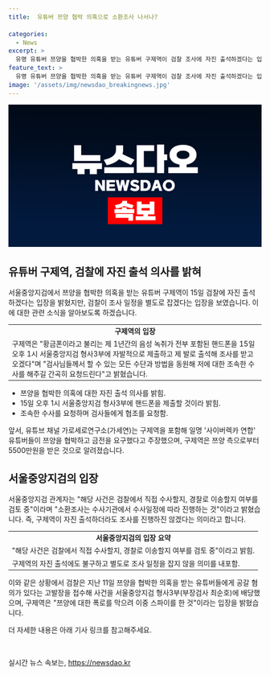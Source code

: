 ```yaml
---
title:  유튜버 쯔양 협박 의혹으로 소환조사 나서나?

categories:
  - News
excerpt: >
  유명 유튜버 쯔양을 협박한 의혹을 받는 유튜버 구제역이 검찰 조사에 자진 출석하겠다는 입장을 밝혔지만, 서울중앙지검은 아직 조사 일정을 잡지 않았다. 구제역은 황금폰 제출하고 자진 출석을 약속하고, 쯔양 측으로부터 5500만원을 받은 사실을 인정했으며 사이버렉카 연합 유튜버들의 과거사를 빌미로 쯔양을 협박한 것으로 주장하고 있다.
feature_text: >
  유명 유튜버 쯔양을 협박한 의혹을 받는 유튜버 구제역이 검찰 조사에 자진 출석하겠다는 입장을 밝혔지만, 서울중앙지검은 아직 조사 일정을 잡지 않았다. 구제역은 황금폰 제출하고 자진 출석을 약속하고, 쯔양 측으로부터 5500만원을 받은 사실을 인정했으며 사이버렉카 연합 유튜버들의 과거사를 빌미로 쯔양을 협박한 것으로 주장하고 있다.
image: '/assets/img/newsdao_breakingnews.jpg'
---
```


<p><img src="/assets/img/newsdao_breakingnews.jpg" alt="flaretime 속보" /></p>

<h2 data-ke-size="size26">유튜버 구제역, 검찰에 자진 출석 의사를 밝혀</h2>

<p data-ke-size="size16">서울중앙지검에서 쯔양을 협박한 의혹을 받는 유튜버 구제역이 15일 검찰에 자진 출석하겠다는 입장을 밝혔지만, 검찰이 조사 일정을 별도로 잡겠다는 입장을 보였습니다. 이에 대한 관련 소식을 알아보도록 하겠습니다.</p>

<table>
  <tr>
    <td style="text-align: center; height: 17px;"><b>구제역의 입장</b></td>
  </tr>
  <tr>
    <td>구제역은 "황금폰이라고 불리는 제 1년간의 음성 녹취가 전부 포함된 핸드폰을 15일 오후 1시 서울중앙지검 형사3부에 자발적으로 제출하고 제 발로 출석해 조사를 받고 오겠다"며 "검사님들께서 할 수 있는 모든 수단과 방법을 동원해 저에 대한 조속한 수사를 해주길 간곡히 요청드린다"고 밝혔습니다.</td>
  </tr>
</table>

<ul>
  <li>쯔양을 협박한 의혹에 대한 자진 출석 의사를 밝힘.</li>
  <li>15일 오후 1시 서울중앙지검 형사3부에 핸드폰을 제출할 것이라 밝힘.</li>
  <li>조속한 수사를 요청하며 검사들에게 협조를 요청함.</li>
</ul>

<p data-ke-size="size16">앞서, 유튜브 채널 가로세로연구소(가세연)는 구제역을 포함해 일명 '사이버렉카 연합' 유튜버들이 쯔양을 협박하고 금전을 요구했다고 주장했으며, 구제역은 쯔양 측으로부터 5500만원을 받은 것으로 알려졌습니다.</p>

<h2 data-ke-size="size26">서울중앙지검의 입장</h2>

<p data-ke-size="size16">서울중앙지검 관계자는 "해당 사건은 검찰에서 직접 수사할지, 경찰로 이송할지 여부를 검토 중"이라며 "소환조사는 수사기관에서 수사일정에 따라 진행하는 것"이라고 밝혔습니다. 즉, 구제역이 자진 출석하더라도 조사를 진행하진 않겠다는 의미라고 합니다.</p>

<table>
  <tr>
    <td style="text-align: center; height: 17px;"><b>서울중앙지검의 입장 요약</b></td>
  </tr>
  <tr>
    <td>"해당 사건은 검찰에서 직접 수사할지, 경찰로 이송할지 여부를 검토 중"이라고 밝힘.</td>
  </tr>
  <tr>
    <td>구제역의 자진 출석에도 불구하고 별도로 조사 일정을 잡지 않을 의미를 내포함.</td>
  </tr>
</table>

<p data-ke-size="size16">이와 같은 상황에서 검찰은 지난 11일 쯔양을 협박한 의혹을 받는 유튜버들에게 공갈 혐의가 있다는 고발장을 접수해 사건을 서울중앙지검 형사3부(부장검사 최순호)에 배당했으며, 구제역은 "쯔양에 대한 폭로를 막으려 이중 스파이를 한 것"이라는 입장을 밝혔습니다.</p>

<p data-ke-size="size16">더 자세한 내용은 아래 기사 링크를 참고해주세요.</p>

<p data-ke-size="size16">&nbsp;</p>
실시간 뉴스 속보는, <a href="https://newsdao.kr" rel="dofollow">https://newsdao.kr</a>


